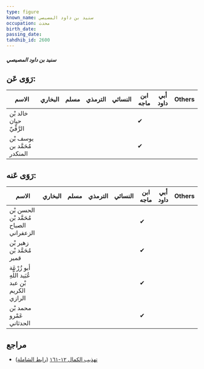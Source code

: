 ```yaml
---
type: figure
known_name: سنيد بن داود المصيصي
occupation: محدث
birth_date:
passing_date:
tahdhib_id: 2600
---
```

##### سنيد بن داود المصيصي

## رَوَى عَن:
| الاسم                        | البخاري | مسلم | الترمذي | النسائي | ابن ماجه | أبي داود | Others |
| ---------------------------- | ------- | ---- | ------- | ------- | -------- | -------- | ------ |
| خالد بْن حيان الرَّقِّيّ     |         |      |         |         | ✔        |          |        |
| يوسف بْن مُحَمَّد بن المنكدر |         |      |         |         | ✔        |          |        |
## رَوَى عَنه:
| الاسم                                            | البخاري | مسلم | الترمذي | النسائي | ابن ماجه | أبي داود | Others |
| ------------------------------------------------ | ------- | ---- | ------- | ------- | -------- | -------- | ------ |
| الحسن بْن مُحَمَّد بْن الصباح الزعفراني          |         |      |         |         | ✔        |          |        |
| زهير بْن مُحَمَّد بْن قمير                       |         |      |         |         | ✔        |          |        |
| أبو زُرْعَة عُبَيد اللَّهِ بْن عبد الكريم الرازي |         |      |         |         | ✔        |          |        |
| محمد بْن عَمْرو الحدثاني                         |         |      |         |         | ✔        |          |        |
## مراجع
- [تهذيب الكمال ١٢-١٦١](obsidian://open?vault=Tahdhib-al-Kamal&file=Figures/٢٦٠٠-سنيد%20بن%20داود%20المصيصي) ([رابط الشاملة](https://shamela.ws/book/3722/5934))
